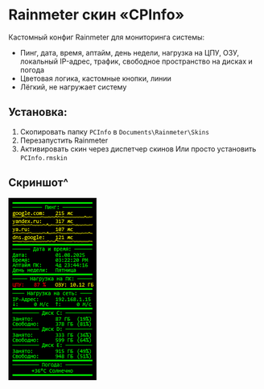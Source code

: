 # Rainmeter скин «CPInfo»
Кастомный конфиг Rainmeter для мониторинга системы:
- Пинг, дата, время, аптайм, день недели, нагрузка на ЦПУ, ОЗУ, локальный IP-адрес, трафик, свободное пространство на дисках и погода
- Цветовая логика, кастомные кнопки, линии
- Лёгкий, не нагружает систему

## Установка:
1. Скопировать папку `PCInfo` в `Documents\Rainmeter\Skins`
2. Перезапустить Rainmeter
3. Активировать скин через диспетчер скинов
Или просто установить `PCInfo.rmskin`

## Скриншот^
![Preview](Preview.png)
